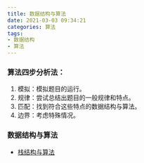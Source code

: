 ```yaml
---
title: 数据结构与算法
date: 2021-03-03 09:34:21
categories: 算法
tags: 
- 数据结构
- 算法
---
```

### 算法四步分析法：
1. 模拟：模拟题目的运行。
2. 规律：尝试总结出题目的一般规律和特点。
3. 匹配：找到符合这些特点的数据结构与算法。
4. 边界：考虑特殊情况。

### 数据结构与算法
* [栈结构与算法](/2021/03/16/数据结构与算法之栈结构/)
